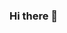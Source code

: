 ### Hi there 👋

<img scr="[[![88977021_3561100033961358_8348802870165897216_n](https://github.com/Charnchon/Charnchon/assets/60136535/fe6e90a0-ce03-455a-8d9e-f9f2a147a6b3)](https://github.com/Charnchon/Charnchon/assets/60136535/fe6e90a0-ce03-455a-8d9e-f9f2a147a6b3)](https://scontent-sin6-2.xx.fbcdn.net/v/t1.6435-9/88977021_3561100033961358_8348802870165897216_n.jpg?_nc_cat=102&ccb=1-7&_nc_sid=300f58&_nc_eui2=AeEjjEqbW1Pg42rjNwJCJr_tXdTm6RDXgqRd1ObpENeCpFtsFn9javHIVjNGklJoY2t5qk9LzLH_3lgRAhIQNMud&_nc_ohc=LnLAVvC1TVIAX8hDmu5&_nc_ht=scontent-sin6-2.xx&oh=00_AfBIhMA_girNSuJ-cuA68bW91nnzLkLal94mzPPnNbjLdQ&oe=65028E39)" />




<!--
**Charnchon/Charnchon** is a ✨ _special_ ✨ repository because its `README.md` (this file) appears on your GitHub profile.

Here are some ideas to get you started:

- 🔭 I’m currently working on ...
- 🌱 I’m currently learning ...
- 👯 I’m looking to collaborate on ...
- 🤔 I’m looking for help with ...
- 💬 Ask me about ...
- 📫 How to reach me: ...
- 😄 Pronouns: ...
- ⚡ Fun fact: ...
-->
